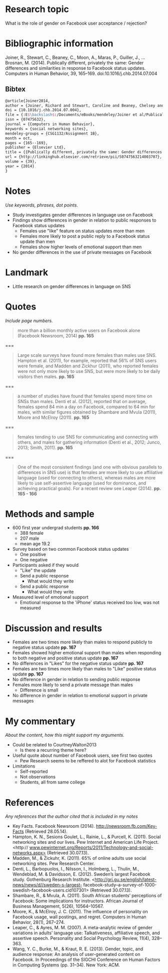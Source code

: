 # Research topic

What is the role of gender on Facebook user acceptance / rejection?

# Bibliographic information

Joiner, R., Stewart, C., Beaney, C., Moon, A., Maras, P., Guiller, J., … Brosnan, M. (2014). Publically different, privately the same: Gender differences and similarities in response to Facebook status updates. Computers in Human Behavior, 39, 165–169. doi:10.1016/j.chb.2014.07.004

## Bibtex

``` tex
@article{Joiner2014,
author = {Joiner, Richard and Stewart, Caroline and Beaney, Chelsey and Moon, Amy and Maras, Pam and Guiller, Jane and Gregory, Helen and Gavin, Jeff and Cromby, John and Brosnan, Mark},
doi = {10.1016/j.chb.2014.07.004},
file = {:E$\backslash$:/Documents/eBooks/mendeley/Joiner et al/Publically different, privately the same Gender differences and similarities in response to Facebook status updates/Joiner et al. - 2014 - Publically different, privately the same Gender differences and simil.pdf:pdf},
issn = {07475632},
journal = {Computers in Human Behavior},
keywords = {social networking sites},
mendeley-groups = {CSG1132/Assignment 1B},
month = oct,
pages = {165--169},
publisher = {Elsevier Ltd},
title = {{Publically different, privately the same: Gender differences and similarities in response to Facebook status updates}},
url = {http://linkinghub.elsevier.com/retrieve/pii/S0747563214003707},
volume = {39},
year = {2014}
}
```

# Notes

*Use keywords, phrases, dot points.*

- Study investigates gender differences in language use on Facebook
- Findings show differences in gender in relation to public responses to Facebook status updates
	- Females use "like" feature on status updates more than men
	- Females more likely to post a public reply to a Facebook status update than men
	- Females show higher levels of emotional support than men
- No gender differences in the use of private messages on Facebook

# Landmark

- Little research on gender differences in language on SNS

# Quotes

*Include page numbers.*

>more than a billion monthly active users on Facebook alone (Facebook Newsroom, 2014) **pp. 165**

===

>Large scale surveys have found more females than males use
SNS. Hampton et al. (2011), for example, reported that 56% of SNS users were female, and Madden and Zickhur (2011), who reported females were not only more likely to use SNS, but were more likely to be daily visitors then males. **pp. 165**

===

>a number of studies have found that females spend more time on SNSs than males. Denti et al. (2012), reported that on average, females spend 84 min a day on Facebook, compared to 64 min for males, with similar figures obtained by Shambare and Mvula (2011), Moore and McElroy (2011). **pp. 165**

===

>females tending to use SNS for communicating and connecting with others, and males for gathering information (Denti et al., 2012; Junco, 2013; Smith, 2011). **pp. 165**

===

>One of the most consistent findings (and one with obvious parallels to differences in SNS use) is that females are more likely to use affiliative language (used for connecting to others), whereas males are more likely to use self-assertive language (used for dominance, and achieving practical goals). For a recent review see Leaper (2014). **pp. 165 - 166**

# Methods and sample

- 600 first year undergrad students **pp. 166**
	- 388 female
	- 207 male
	- mean age 19.2
- Survey based on two common Facebook status updates
	- One positive
	- One negative
- Participants asked if they would 
	- "Like" the update
	- Send a public response
		- What would they write
	- Send a public response
		- What would they write
- Measured level of emotional support
	- Emotional response to the 'iPhone' status received too low, was not measured

# Discussion and results

- Females are two times more likely than males to respond publicly to negative status update **pp. 167**
- Females showed higher emotional support than males when responding to both negative and positive status update **pp. 167**
- No differences in "Likes" for the negative status update **pp. 167**
- Females are two times more likely than males to "Like" positive status update **pp. 167**
- No difference in gender in relation to sending public response
- Females more likely to send a private message than males
	- Difference is small
- No difference in gender in relation to emotional support in private messages

# My commentary

*About the content, how this might support my arguments.*

- Could be related to CourtneyWalton2013
	- Is there a recurring theme here?
- Useful quote about number of Facebook users, see first two quotes
	- Pew Research seems to be reffered to alot for Facebook statistics
- Limitations
	- Self-reported
	- Not observations
	- Students, all from same college

# References

*Any references that the author cited that is included in my notes*

- Key Facts. Facebook Newsroom (2014). <http://newsroom.fb.com/Key-Facts> (Retrieved 28.05.14).
- Hampton, K. N., Sesions Goulet, L., Rainie, L., & Purcell, K. (2011). Social networking sites and our lives. Pew Internet and American Life Project.<http:// www.pewinternet.org/Reports/2011/Technology-and-social-networks.aspx> (Retrieved 30.07.13).
- Madden, M., & Zickuhr, K. (2011). 65% of online adults use social networking sites. Pew Research Center.
- Denti, L., Barbopuolos, I., Nilsson, I., Holmberg, L., Thulin, M., Wendeblad, M. & Davidsson, E. (2012). Sweden’s largest Facebook study. Gothenburg Research Institute.
<http://gri.gu.se/english/latest-news/news/d//sweden-s-largest- facebook-study–a-survey-of-1000-swedish-facebook-users.cid107301> (Retrieved 30.07.13).
- Shambare, R., & Mvula, A. (2011). South African students’ perceptions of Facebook: Some implications for instructors. African Journal of Business Management, 5(26), 10564–10567.
- Moore, K., & McElroy, J. C. (2011). The influence of personality on Facebook usage, wall postings, and regret. Computers in Human Behavior, 28(1), 267–274.
- Leaper, C., & Ayres, M. M. (2007). A meta-analytic review of gender variations in adults’ language use: Talkativeness, affiliative speech, and assertive speech. Personality and Social Psychology Review, 11(4), 328–363.
- Wang, Y. C., Burke, M., & Kraut, R. E. (2013). Gender, topic, and audience response: An analysis of user-generated content on Facebook. In Proceedings of the SIGCHI Conference on Human Factors in Computing Systems (pp. 31–34). New York: ACM.